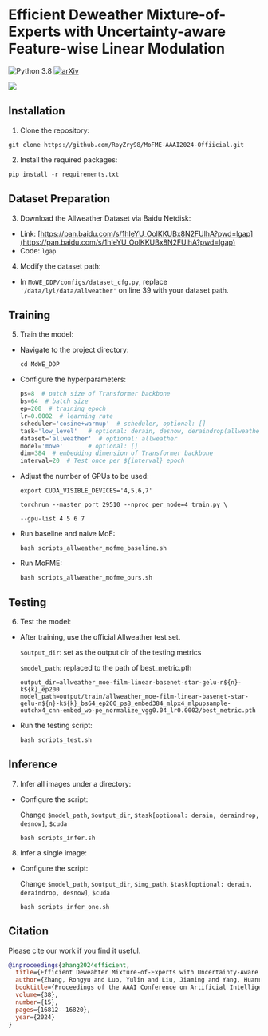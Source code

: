 # Efficient Deweather Mixture-of-Experts with Uncertainty-aware Feature-wise Linear Modulation
![Python 3.8](https://img.shields.io/badge/Python-3.8-blue)
[![arXiv](https://img.shields.io/badge/arXiv-Paper-<COLOR>.svg)](https://ojs.aaai.org/index.php/AAAI/article/download/29622/31055)

<img src="mofme.png"/>

## Installation

1. Clone the repository:
  ```
git clone https://github.com/RoyZry98/MoFME-AAAI2024-Offiicial.git
  ```
2. Install the required packages:
  ```
pip install -r requirements.txt
  ```
## Dataset Preparation

3. Download the Allweather Dataset via Baidu Netdisk:
- Link: [https://pan.baidu.com/s/1hIeYU_OolKKUBx8N2FUlhA?pwd=lgap](https://pan.baidu.com/s/1hIeYU_OolKKUBx8N2FUlhA?pwd=lgap)
- Code: `lgap`

4. Modify the dataset path:
- In `MoWE_DDP/configs/dataset_cfg.py`, replace `'/data/lyl/data/allweather'` on line 39 with your dataset path.

## Training

5. Train the model:
- Navigate to the project directory:
  ```
  cd MoWE_DDP
  ```
- Configure the hyperparameters:
  ```python
  ps=8  # patch size of Transformer backbone
  bs=64  # batch size
  ep=200  # training epoch
  lr=0.0002  # learning rate
  scheduler='cosine+warmup'  # scheduler, optional: []
  task='low_level'   # optional: derain, desnow, deraindrop(allweather)
  dataset='allweather'  # optional: allweather
  model='mowe'       # optional: []
  dim=384  # embedding dimension of Transformer backbone
  interval=20  # Test once per ${interval} epoch
  ```

- Adjust the number of GPUs to be used:
  ```
  export CUDA_VISIBLE_DEVICES='4,5,6,7'
  
  torchrun --master_port 29510 --nproc_per_node=4 train.py \
  
  --gpu-list 4 5 6 7
  ```

- Run baseline and naive MoE:
  ```
  bash scripts_allweather_mofme_baseline.sh
  ```

- Run MoFME:
  ```
  bash scripts_allweather_mofme_ours.sh
  ```

## Testing

6. Test the model:
- After training, use the official Allweather test set.

  `$output_dir`: set as the output dir of the testing metrics 

  `$model_path`: replaced to the path of best_metric.pth
  ```
  output_dir=allweather_moe-film-linear-basenet-star-gelu-n${n}-k${k}_ep200
  model_path=output/train/allweather_moe-film-linear-basenet-star-gelu-n${n}-k${k}_bs64_ep200_ps8_embed384_mlpx4_mlpupsample-outchx4_cnn-embed_wo-pe_normalize_vgg0.04_lr0.0002/best_metric.pth
  ```
- Run the testing script:
  ```
  bash scripts_test.sh
  ```

## Inference

7. Infer all images under a directory:
- Configure the script:

  Change `$model_path`, `$output_dir`, `$task[optional: derain, deraindrop, desnow]`, `$cuda`
  ```
  bash scripts_infer.sh
  ```

8. Infer a single image:
- Configure the script:

  Change `$model_path`, `$output_dir`, `$img_path`, `$task[optional: derain, deraindrop, desnow]`, `$cuda`
  ```
  bash scripts_infer_one.sh
  ```

## Citation
Please cite our work if you find it useful.
```bibtex
@inproceedings{zhang2024efficient,
  title={Efficient Deweahter Mixture-of-Experts with Uncertainty-Aware Feature-Wise Linear Modulation},
  author={Zhang, Rongyu and Luo, Yulin and Liu, Jiaming and Yang, Huanrui and Dong, Zhen and Gudovskiy, Denis and Okuno, Tomoyuki and Nakata, Yohei and Keutzer, Kurt and Du, Yuan and others},
  booktitle={Proceedings of the AAAI Conference on Artificial Intelligence},
  volume={38},
  number={15},
  pages={16812--16820},
  year={2024}
}
```
